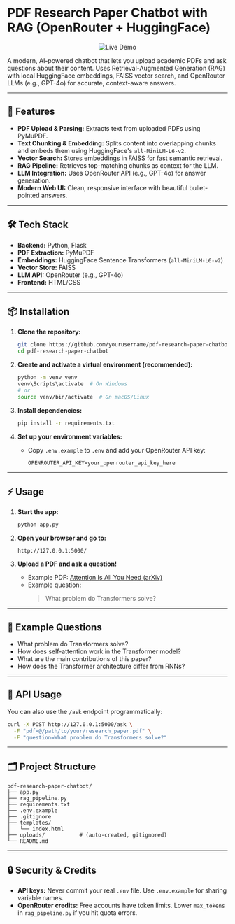 # PDF Research Paper Chatbot with RAG (OpenRouter + HuggingFace)

<p align="center">
  <a href="https://your-demo-link-here.com" target="_blank" style="text-decoration:none;">
    <img src="https://img.shields.io/badge/Live%20Demo-Click%20Here-brightgreen?style=for-the-badge" alt="Live Demo"/>
  </a>
</p>

A modern, AI-powered chatbot that lets you upload academic PDFs and ask questions about their content. Uses Retrieval-Augmented Generation (RAG) with local HuggingFace embeddings, FAISS vector search, and OpenRouter LLMs (e.g., GPT-4o) for accurate, context-aware answers.

---

## 🚀 Features

- **PDF Upload & Parsing:** Extracts text from uploaded PDFs using PyMuPDF.
- **Text Chunking & Embedding:** Splits content into overlapping chunks and embeds them using HuggingFace's `all-MiniLM-L6-v2`.
- **Vector Search:** Stores embeddings in FAISS for fast semantic retrieval.
- **RAG Pipeline:** Retrieves top-matching chunks as context for the LLM.
- **LLM Integration:** Uses OpenRouter API (e.g., GPT-4o) for answer generation.
- **Modern Web UI:** Clean, responsive interface with beautiful bullet-pointed answers.

---


## 🛠️ Tech Stack

- **Backend:** Python, Flask
- **PDF Extraction:** PyMuPDF
- **Embeddings:** HuggingFace Sentence Transformers (`all-MiniLM-L6-v2`)
- **Vector Store:** FAISS
- **LLM API:** OpenRouter (e.g., GPT-4o)
- **Frontend:** HTML/CSS

---

## 📦 Installation

1. **Clone the repository:**
   ```bash
   git clone https://github.com/yourusername/pdf-research-paper-chatbot.git
   cd pdf-research-paper-chatbot
   ```

2. **Create and activate a virtual environment (recommended):**
   ```bash
   python -m venv venv
   venv\Scripts\activate  # On Windows
   # or
   source venv/bin/activate  # On macOS/Linux
   ```

3. **Install dependencies:**
   ```bash
   pip install -r requirements.txt
   ```

4. **Set up your environment variables:**
   - Copy `.env.example` to `.env` and add your OpenRouter API key:
     ```
     OPENROUTER_API_KEY=your_openrouter_api_key_here
     ```

---

## ⚡ Usage

1. **Start the app:**
   ```bash
   python app.py
   ```

2. **Open your browser and go to:**
   ```
   http://127.0.0.1:5000/
   ```

3. **Upload a PDF and ask a question!**
   - Example PDF: [Attention Is All You Need (arXiv)](https://arxiv.org/pdf/1706.03762.pdf)
   - Example question:  
     > What problem do Transformers solve?

---

## 📝 Example Questions

- What problem do Transformers solve?
- How does self-attention work in the Transformer model?
- What are the main contributions of this paper?
- How does the Transformer architecture differ from RNNs?

---

## 🧪 API Usage

You can also use the `/ask` endpoint programmatically:

```bash
curl -X POST http://127.0.0.1:5000/ask \
  -F "pdf=@/path/to/your/research_paper.pdf" \
  -F "question=What problem do Transformers solve?"
```

---

## 🗂️ Project Structure

```
pdf-research-paper-chatbot/
├── app.py
├── rag_pipeline.py
├── requirements.txt
├── .env.example
├── .gitignore
├── templates/
│   └── index.html
├── uploads/           # (auto-created, gitignored)
└── README.md
```

---

## 🔒 Security & Credits

- **API keys:** Never commit your real `.env` file. Use `.env.example` for sharing variable names.
- **OpenRouter credits:** Free accounts have token limits. Lower `max_tokens` in `rag_pipeline.py` if you hit quota errors.


